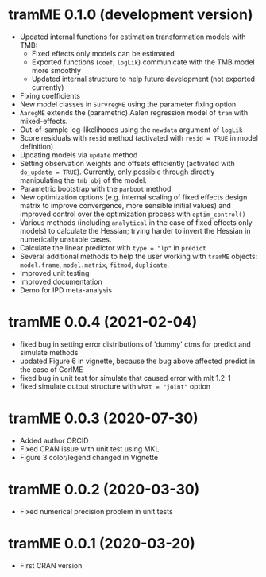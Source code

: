 # tramME 0.1.0 (development version)

* Updated internal functions for estimation transformation models with TMB:
    * Fixed effects only models can be estimated
    * Exported functions (`coef`, `logLik`) communicate with the TMB model more smoothly
    * Updated internal structure to help future development (not exported currently)
* Fixing coefficients
* New model classes in `SurvregME` using the parameter fixing option
* `AaregME` extends the (parametric) Aalen regression model of `tram` with mixed-effects.
* Out-of-sample log-likelihoods using the `newdata` argument of `logLik`
* Score residuals with `resid` method (activated with `resid = TRUE` in model definition)
* Updating models via `update` method
* Setting observation weights and offsets efficiently (activated  with `do_update = TRUE`). Currently, only possible through directly manipulating the `tmb_obj` of the model. 
* Parametric bootstrap with the `parboot` method
* New optimization options (e.g. internal scaling of fixed effects design matrix to improve convergence, more sensible initial values) and improved control over the optimization process with `optim_control()`
* Various methods (including `analytical` in the case of fixed effects only models) to calculate the Hessian; trying harder to invert the Hessian in numerically unstable cases. 
* Calculate the linear predictor with `type = "lp"` in `predict`
* Several additional methods to help the user working with `tramME` objects: `model.frame`, `model.matrix`, `fitmod`, `duplicate`.
* Improved unit testing
* Improved documentation
* Demo for IPD meta-analysis 

# tramME 0.0.4 (2021-02-04)

* fixed bug in setting error distributions of 'dummy' ctms for predict and simulate methods 
* updated Figure 6 in vignette, because the bug above affected predict in the case of CorlME
* fixed bug in unit test for simulate that caused error with mlt 1.2-1 
* fixed simulate output structure with `what = "joint"` option 

# tramME 0.0.3 (2020-07-30)

* Added author ORCID
* Fixed CRAN issue with unit test using MKL
* Figure 3 color/legend changed in Vignette

# tramME 0.0.2 (2020-03-30)

* Fixed numerical precision problem in unit tests

# tramME 0.0.1 (2020-03-20)

* First CRAN version

